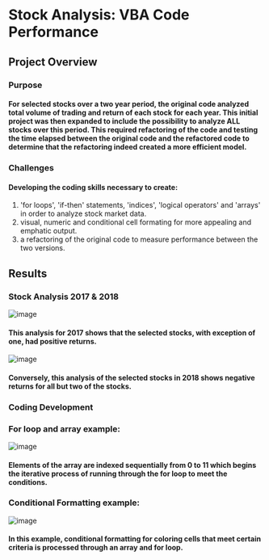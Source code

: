 # **Stock Analysis: VBA Code Performance**
## **Project Overview**
### Purpose
#### For selected stocks over a two year period, the original code analyzed total volume of trading and return of each stock for each year. This initial project was then expanded to include the possibility to analyze ALL stocks over this period. This required refactoring of the code and testing the time elapsed between the original code and the refactored code to determine that the refactoring indeed created a more efficient model.
### Challenges
#### Developing the coding skills necessary to create: 
1. 'for loops', 'if-then' statements, 'indices', 'logical operators' and 'arrays' in order to analyze stock market data.
2. visual, numeric and conditional cell formating for more appealing and emphatic output.
3. a refactoring of the original code to measure performance between the two versions.
## __Results__
### Stock Analysis 2017 & 2018
![image](https://user-images.githubusercontent.com/81878169/118178594-c3e93000-b3f9-11eb-8e60-d281e9c15dd4.png)
#### This analysis for 2017 shows that the selected stocks, with exception of one, had positive returns.

![image](https://user-images.githubusercontent.com/81878169/118178761-0579db00-b3fa-11eb-8fa9-862d3a75a0f3.png)
#### Conversely, this analysis of the selected stocks in 2018 shows negative returns for all but two of the stocks.

### Coding Development
### For loop and array example:
![image](https://user-images.githubusercontent.com/81878169/118161207-f2104500-b3e4-11eb-982b-e7195eed9a8d.png)

#### Elements of the array are indexed sequentially from 0 to 11 which begins the iterative process of running through the for loop to meet the conditions.

### Conditional Formatting example:
![image](https://user-images.githubusercontent.com/81878169/118163091-300e6880-b3e7-11eb-8fa1-bfca3902ba01.png)

#### In this example, conditional formatting for coloring cells that meet certain criteria is processed through an array and for loop.
